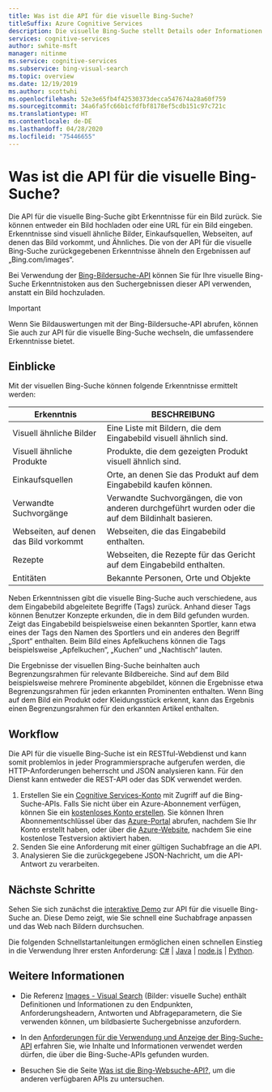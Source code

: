 ```yaml
---
title: Was ist die API für die visuelle Bing-Suche?
titleSuffix: Azure Cognitive Services
description: Die visuelle Bing-Suche stellt Details oder Informationen zu einem Bild bereit, wie z. B. ähnliche Bilder oder Einkaufsquellen.
services: cognitive-services
author: swhite-msft
manager: nitinme
ms.service: cognitive-services
ms.subservice: bing-visual-search
ms.topic: overview
ms.date: 12/19/2019
ms.author: scottwhi
ms.openlocfilehash: 52e3e65fb4f42530373decca547674a28a60f759
ms.sourcegitcommit: 34a6fa5fc66b1cfdfbf8178ef5cdb151c97c721c
ms.translationtype: HT
ms.contentlocale: de-DE
ms.lasthandoff: 04/28/2020
ms.locfileid: "75446655"
---
```

# <a name="what-is-the-bing-visual-search-api"></a>Was ist die API für die visuelle Bing-Suche?

Die API für die visuelle Bing-Suche gibt Erkenntnisse für ein Bild zurück. Sie können entweder ein Bild hochladen oder eine URL für ein Bild eingeben. Erkenntnisse sind visuell ähnliche Bilder, Einkaufsquellen, Webseiten, auf denen das Bild vorkommt, und Ähnliches. Die von der API für die visuelle Bing-Suche zurückgegebenen Erkenntnisse ähneln den Ergebnissen auf „Bing.com/images“. 

Bei Verwendung der [Bing-Bildersuche-API](../bing-image-search/overview.md) können Sie für Ihre visuelle Bing-Suche Erkenntnistoken aus den Suchergebnissen dieser API verwenden, anstatt ein Bild hochzuladen.

> [!IMPORTANT]
> Wenn Sie Bildauswertungen mit der Bing-Bildersuche-API abrufen, können Sie auch zur API für die visuelle Bing-Suche wechseln, die umfassendere Erkenntnisse bietet.

## <a name="insights"></a>Einblicke

Mit der visuellen Bing-Suche können folgende Erkenntnisse ermittelt werden:

| Erkenntnis                              | BESCHREIBUNG |
|--------------------------------------|-------------|
| Visuell ähnliche Bilder              | Eine Liste mit Bildern, die dem Eingabebild visuell ähnlich sind. |
| Visuell ähnliche Produkte            | Produkte, die dem gezeigten Produkt visuell ähnlich sind.            |
| Einkaufsquellen                     | Orte, an denen Sie das Produkt auf dem Eingabebild kaufen können.            |
| Verwandte Suchvorgänge                     | Verwandte Suchvorgängen, die von anderen durchgeführt wurden oder die auf dem Bildinhalt basieren.            |
| Webseiten, auf denen das Bild vorkommt     | Webseiten, die das Eingabebild enthalten.            |
| Rezepte                              | Webseiten, die Rezepte für das Gericht auf dem Eingabebild enthalten.            |
| Entitäten                             | Bekannte Personen, Orte und Objekte |

Neben Erkenntnissen gibt die visuelle Bing-Suche auch verschiedene, aus dem Eingabebild abgeleitete Begriffe (Tags) zurück. Anhand dieser Tags können Benutzer Konzepte erkunden, die in dem Bild gefunden wurden. Zeigt das Eingabebild beispielsweise einen bekannten Sportler, kann etwa eines der Tags den Namen des Sportlers und ein anderes den Begriff „Sport“ enthalten. Beim Bild eines Apfelkuchens können die Tags beispielsweise „Apfelkuchen“, „Kuchen“ und „Nachtisch“ lauten.

Die Ergebnisse der visuellen Bing-Suche beinhalten auch Begrenzungsrahmen für relevante Bildbereiche. Sind auf dem Bild beispielsweise mehrere Prominente abgebildet, können die Ergebnisse etwa Begrenzungsrahmen für jeden erkannten Prominenten enthalten. Wenn Bing auf dem Bild ein Produkt oder Kleidungsstück erkennt, kann das Ergebnis einen Begrenzungsrahmen für den erkannten Artikel enthalten.

## <a name="workflow"></a>Workflow

Die API für die visuelle Bing-Suche ist ein RESTful-Webdienst und kann somit problemlos in jeder Programmiersprache aufgerufen werden, die HTTP-Anforderungen beherrscht und JSON analysieren kann. Für den Dienst kann entweder die REST-API oder das SDK verwendet werden.

1. Erstellen Sie ein [Cognitive Services-Konto](https://docs.microsoft.com/azure/cognitive-services/cognitive-services-apis-create-account) mit Zugriff auf die Bing-Suche-APIs. Falls Sie nicht über ein Azure-Abonnement verfügen, können Sie ein [kostenloses Konto erstellen](https://azure.microsoft.com/free/). Sie können Ihren Abonnementschlüssel über das [Azure-Portal](../cognitive-services-apis-create-account.md#get-the-keys-for-your-resource) abrufen, nachdem Sie Ihr Konto erstellt haben, oder über die [Azure-Website](https://azure.microsoft.com/try/cognitive-services/my-apis), nachdem Sie eine kostenlose Testversion aktiviert haben.
2. Senden Sie eine Anforderung mit einer gültigen Suchabfrage an die API.
3. Analysieren Sie die zurückgegebene JSON-Nachricht, um die API-Antwort zu verarbeiten.

## <a name="next-steps"></a>Nächste Schritte

Sehen Sie sich zunächst die [interaktive Demo](https://azure.microsoft.com/services/cognitive-services/bing-visual-search/) zur API für die visuelle Bing-Suche an.
Diese Demo zeigt, wie Sie schnell eine Suchabfrage anpassen und das Web nach Bildern durchsuchen.

Die folgenden Schnellstartanleitungen ermöglichen einen schnellen Einstieg in die Verwendung Ihrer ersten Anforderung: [C#](quickstarts/csharp.md) | [Java](quickstarts/java.md) | [node.js](quickstarts/nodejs.md) | [Python](quickstarts/python.md).

## <a name="see-also"></a>Weitere Informationen

* Die Referenz [Images - Visual Search](https://docs.microsoft.com/rest/api/cognitiveservices/bingvisualsearch/images/visualsearch) (Bilder: visuelle Suche) enthält Definitionen und Informationen zu den Endpunkten, Anforderungsheadern, Antworten und Abfrageparametern, die Sie verwenden können, um bildbasierte Suchergebnisse anzufordern.

* In den [Anforderungen für die Verwendung und Anzeige der Bing-Suche-API](../bing-web-search/use-display-requirements.md) erfahren Sie, wie Inhalte und Informationen verwendet werden dürfen, die über die Bing-Suche-APIs gefunden wurden.

* Besuchen Sie die Seite [Was ist die Bing-Websuche-API?](../bing-web-search/search-the-web.md), um die anderen verfügbaren APIs zu untersuchen.